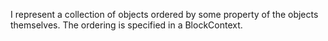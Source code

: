 I represent a collection of objects ordered by some property of the objects themselves. The ordering is specified in a BlockContext.